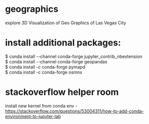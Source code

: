 # geographics
explore 3D Visualization of Geo Graphics of Las Vegas City

# install additional packages:
$ conda install --channel conda-forge jupyter_contrib_nbextension <br />
$ conda install --channel conda-forge geopandas <br />
$ conda install -c conda-forge pymapd <br />
$ conda install -c conda-forge osmnx <br />

# stackoverflow helper room
install new kernel from conda env -
https://stackoverflow.com/questions/53004311/how-to-add-conda-environment-to-jupyter-lab
